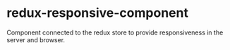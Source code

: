 # redux-responsive-component
Component connected to the redux store to provide responsiveness in the server and browser.
